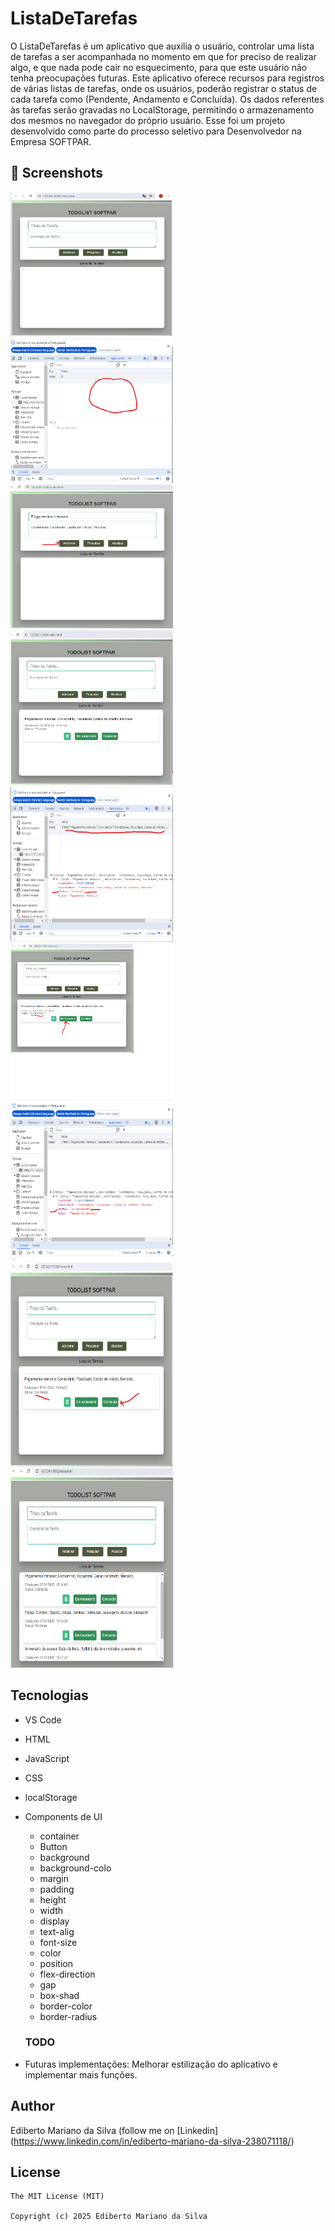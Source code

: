 # ListaDeTarefas
O ListaDeTarefas é um aplicativo que auxilia o usuário, controlar uma lista de tarefas a ser acompanhada no momento em que for preciso de realizar algo, e que nada pode cair no esquecimento, para que este usuário não tenha preocupações futuras. Este aplicativo oferece recursos para registros de várias listas de tarefas, onde os usuários, poderão registrar o status de cada tarefa como (Pendente, Andamento e Concluída). Os dados referentes às tarefas serão gravadas no LocalStorage, permitindo o armazenamento dos mesmos no navegador do próprio usuário. Esse foi um projeto desenvolvido como parte do processo seletivo para Desenvolvedor na Empresa SOFTPAR.

## :camera_flash: Screenshots
<!-- You can add more screenshots here if you like -->
<img src="/imagens/imagem01.png" width="260">&emsp;<img src="/imagens/imagem02.png" width="260">&emsp;<img src="/imagens/imagem03.png" width="260">&emsp;<img src="/imagens/imagem04.png" width="260">&emsp;<img src="/imagens/imagem05.png" width="260">&emsp;<img src="/imagens/imagem06.png" width="260">&emsp;<img src="/imagens/imagem07.png" width="260">&emsp;<img src="/imagens/imagem08.png" width="260">&emsp;<img src="/imagens/imagem09.png" width="260">&emsp;
## Tecnologias
* VS Code
* HTML
* JavaScript
* CSS
* localStorage
* Components de UI
    - container
    - Button
    - background
    - background-colo
    - margin
    - padding
    - height
    - width
    - display
    - text-alig
    - font-size
    - color
    - position
    - flex-direction
    - gap
    - box-shad
    - border-color
    - border-radius

  ### TODO
- Futuras implementações: Melhorar estilização do aplicativo e implementar mais funções.

## Author
Ediberto Mariano da Silva (follow me on [Linkedin] (https://www.linkedin.com/in/ediberto-mariano-da-silva-238071118/)

## License
```
The MIT License (MIT)

Copyright (c) 2025 Ediberto Mariano da Silva


